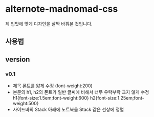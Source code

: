 # alternote-madnomad-css
제 입맛에 맞게 디자인을 살짝 바꿔본 것입니다.

## 사용법

## version

### v0.1
- 제목 폰트를 얇게 수정 (font-weight:200)
- 본문의 h1, h2의 폰트가 일반 글씨에 비해서 너무 우락부락 크지 않게 수정 h1{font-size:1.5em;font-weight:600} h2{font-size:1.25em;font-weight:500}
- 사이드바의 Stack 아래에 노트북을 Stack 같은 선상에 정렬

